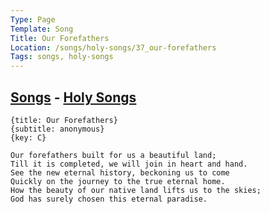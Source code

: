 ```yaml
---
Type: Page
Template: Song
Title: Our Forefathers
Location: /songs/holy-songs/37_our-forefathers
Tags: songs, holy-songs
---
```


## [Songs](/songs) - [Holy Songs](/songs/holy-songs)

```chordpro
{title: Our Forefathers}
{subtitle: anonymous}
{key: C}

Our forefathers built for us a beautiful land;
Till it is completed, we will join in heart and hand.
See the new eternal history, beckoning us to come
Quickly on the journey to the true eternal home.
How the beauty of our native land lifts us to the skies;
God has surely chosen this eternal paradise.
```
